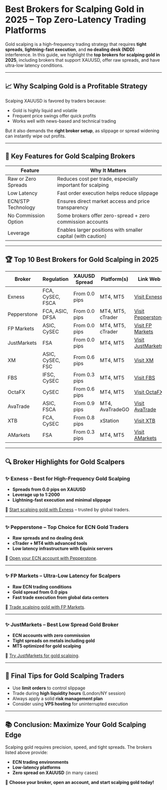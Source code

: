 # Best Brokers for Scalping Gold in 2025 – Top Zero-Latency Trading Platforms

Gold scalping is a high-frequency trading strategy that requires **tight spreads**, **lightning-fast execution**, and **no dealing desk (NDD)** interference. In this guide, we highlight the **top brokers for scalping gold in 2025**, including brokers that support XAUUSD, offer raw spreads, and have ultra-low latency conditions.

---

## 📈 Why Scalping Gold is a Profitable Strategy

Scalping XAUUSD is favored by traders because:

* Gold is highly liquid and volatile
* Frequent price swings offer quick profits
* Works well with news-based and technical trading

But it also demands the **right broker setup**, as slippage or spread widening can instantly wipe out profits.

---

## 🔹 Key Features for Gold Scalping Brokers

| Feature              | Why It Matters                                               |
| -------------------- | ------------------------------------------------------------ |
| Raw or Zero Spreads  | Reduces cost per trade, especially important for scalping    |
| Low Latency          | Fast order execution helps reduce slippage                   |
| ECN/STP Technology   | Ensures direct market access and price transparency          |
| No Commission Option | Some brokers offer zero-spread + zero commission accounts    |
| Leverage             | Enables larger positions with smaller capital (with caution) |

---

## 🏆 Top 10 Best Brokers for Gold Scalping in 2025

| Broker      | Regulation       | XAUUSD Spread | Platform(s)       | Link Web                                                                                                     |
| ----------- | ---------------- | ------------- | ----------------- | ------------------------------------------------------------------------------------------------------------ |
| Exness      | FCA, CySEC, FSCA | From 0.0 pips | MT4, MT5          | [Visit Exness](https://one.exnesstrack.org/a/english23)                                                      |
| Pepperstone | FCA, ASIC, DFSA  | From 0.0 pips | MT4, MT5, cTrader | [Visit Pepperstone](https://trk.pepperstonepartners.com/aff_c?offer_id=367&aff_id=33954)                     |
| FP Markets  | ASIC, CySEC      | From 0.0 pips | MT4, MT5, cTrader | [Visit FP Markets](https://www.fpmarkets.com/?redir=stv&fpm-affiliate-utm-source=IB&fpm-affiliate-agt=56244) |
| JustMarkets | FSA              | From 0.0 pips | MT4, MT5          | [Visit JustMarkets](https://one.justmarkets.link/a/79iqw0j6nj)                                               |
| XM          | ASIC, CySEC, FSC | From 0.6 pips | MT4, MT5          | [Visit XM](https://clicks.pipaffiliates.com/c?c=589901&l=en&p=0)                                             |
| FBS         | IFSC, CySEC      | From 0.3 pips | MT4, MT5          | [Visit FBS](https://fbs.partners?ibl=587836&ibp=21398815)                                                    |
| OctaFX      | CySEC            | From 0.6 pips | MT4, MT5          | [Visit OctaFX](https://my.octafx.com/open-account/?refid=ib35647800)                                         |
| AvaTrade    | ASIC, FSCA       | From 0.9 pips | MT4, AvaTradeGO   | [Visit AvaTrade](https://www.avatrade.com?versionId=10301&tag=194438)                                        |
| XTB         | FCA, CySEC       | From 0.8 pips | xStation          | [Visit XTB](https://link-pso.xtb.com/pso/zrUCY)                                                              |
| AMarkets    | FSA              | From 0.3 pips | MT4, MT5          | [Visit AMarkets](https://amarketstrading.co/?g=WNRAN9)                                                       |

---

## 🔍 Broker Highlights for Gold Scalpers

### ✨ Exness – Best for High-Frequency Gold Scalping

* **Spreads from 0.0 pips on XAUUSD**
* **Leverage up to 1:2000**
* **Lightning-fast execution and minimal slippage**

🔹 [Start scalping gold with Exness](https://one.exnesstrack.org/a/english23) – trusted by global traders.

---

### ✨ Pepperstone – Top Choice for ECN Gold Traders

* **Raw spreads and no dealing desk**
* **cTrader + MT4 with advanced tools**
* **Low latency infrastructure with Equinix servers**

🔹 [Open your ECN account with Pepperstone](https://trk.pepperstonepartners.com/aff_c?offer_id=367&aff_id=33954).

---

### ✨ FP Markets – Ultra-Low Latency for Scalpers

* **Raw ECN trading conditions**
* **Gold spread from 0.0 pips**
* **Fast trade execution from global data centers**

🔹 [Trade scalping gold with FP Markets](https://www.fpmarkets.com/?redir=stv&fpm-affiliate-utm-source=IB&fpm-affiliate-agt=56244).

---

### ✨ JustMarkets – Best Low Spread Gold Broker

* **ECN accounts with zero commission**
* **Tight spreads on metals including gold**
* **MT5 optimized for gold scalping**

🔹 [Try JustMarkets for gold scalping](https://one.justmarkets.link/a/79iqw0j6nj).

---

## 📅 Final Tips for Gold Scalping Traders

* Use **limit orders** to control slippage
* Trade during **high liquidity hours** (London/NY session)
* Always apply a solid **risk management plan**
* Consider using **VPS hosting** for uninterrupted execution

---

## 📚 Conclusion: Maximize Your Gold Scalping Edge

Scalping gold requires precision, speed, and tight spreads. The brokers listed above provide:

* **ECN trading environments**
* **Low-latency platforms**
* **Zero spread on XAUUSD** (in many cases)

🚀 **Choose your broker, open an account, and start scalping gold today!**
